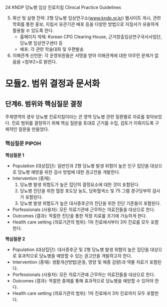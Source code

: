 <PAGE>24
KNDP 당뇨병 임상 진료지침 Clinical Practice Guidelines

5. 확산 및 실행 전략: 2형 당뇨병 임상연구소(www.kndp.or.kr) 웹사이트 게시, 관련 학회를 통한 홍보, 지침서 유관기관 배포 등을 다양한 방법으로 지침서가 유용하게 활용될 수 있도록 한다.
    - 홈페이지 게재: Korean CPG Clearing House, 근거창출임상연구국사사업단, 당뇨병 임상연구센터 등
    - 배포: 각 관련 학술대회 및 우편발송
6. 이해관계 선언문: 각 운영위원들은 서명을 받아 이해관계에 대한 아무런 문제가 없음을 <첨부2>로 밝힌다.

# 모듈2. 범위 결정과 문서화

## 단계6. 범위와 핵심질문 결정

주제영역의 경우 당뇨병 진료지침이라는 큰 영역 당뇨병 관련 질환별로 자료를 찾아보았다. 진료 범위를 결정하기 위해 핵심 질문을 토대로 근거를 수집, 검토가 이뤄지도록 구체적인 질문을 만들었다.

### 핵심질문 PIPOH

**핵심질문 1**
- Population (대상집단): 일반인과 2형 당뇨병 발생 위험이 높은 인구 집단을 대상으로 당뇨병 예방을 위한 검사 방법에 대한 권고안을 개발한다.
- Intervention (중재):
    1. 당뇨병 발생 위험도가 높은 집단의 결정요소에 대한 것이 포함된다.
    2. 당뇨병 진단을 위한 혈장 포도당 농도, 당화혈색소 및 75 그램 경구당부하 검사가 포함된다.
    3. 당뇨병 발생 위험도가 높은 대사증후군의 진단을 위한 진단 기준들이 포함된다.
- Porfessionals (사용자): 모든 의료기관에 근무하는 의료진들을 대상으로 한다.
- Outcomes (결과): 적절한 진단을 통한 적정 치료를 조기에 가능하게 한다.
- Health care setting (의료기관의 범위): 1차 진료에서부터 3차 진료를 모두 포함한다.

**핵심질문 2**
- Population (대상집단): 대사증후군 및 2형 당뇨병 발생 위험이 높은 집단을 대상으로 효과적으로 당뇨병을 예방할 수 있는 권고안을 개발하고자 한다.
- Intervention (중재): 생활개선방법(운동, 영양 및 체중 감량)과 약물 치료가 포함된다.
- Porfessionals (사용자): 모든 의료기관에 근무하는 의료진들을 대상으로 한다.
- Outcomes (결과): 적절한 중재를 통해 효과적으로 당뇨병을 예방할 수 있어야 한다.
- Health care setting (의료기관의 범위): 1차 진료에서 3차 진료까지 모두 포함한다.